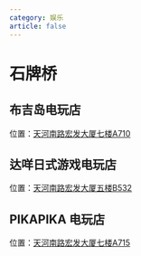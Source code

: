 ```yaml
---
category: 娱乐
article: false
---
```


# 石牌桥

## 布吉岛电玩店

<span class="icon iconfont icon-locate"></span> 位置：<a href="https://ditu.amap.com/place/B0JUJLWL6V" target="_blank">天河南路宏发大厦七楼A710</a>

## 达咩日式游戏电玩店

<span class="icon iconfont icon-locate"></span> 位置：<a href="https://ditu.amap.com/place/B0JUJLWL6V" target="_blank">天河南路宏发大厦五楼B532</a>

## PIKAPIKA 电玩店

<span class="icon iconfont icon-locate"></span> 位置：<a href="https://ditu.amap.com/place/B0J6AC0XIJ" target="_blank">天河南路宏发大厦七楼A715</a>
